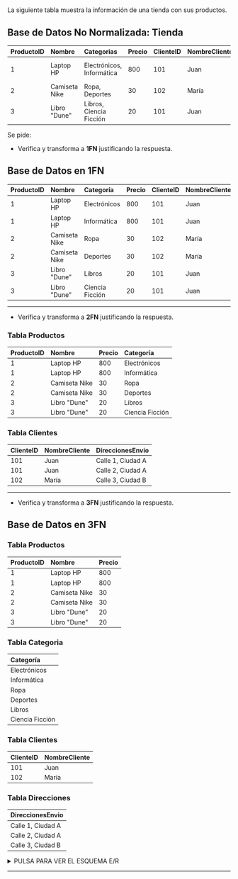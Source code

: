 <div align="justify">




# 

La siguiente tabla muestra la información de una tienda con sus productos.

## Base de Datos No Normalizada: Tienda

| ProductoID | Nombre          | Categorias                  | Precio | ClienteID | NombreCliente | DireccionesEnvio                    |
|------------|-----------------|-----------------------------|--------|-----------|---------------|-------------------------------------|
| 1          | Laptop HP       | Electrónicos, Informática   | 800    | 101       | Juan          | Calle 1, Ciudad A / Calle 2, Ciudad A |
| 2          | Camiseta Nike    | Ropa, Deportes              | 30     | 102       | María         | Calle 3, Ciudad B                    |
| 3          | Libro "Dune"     | Libros, Ciencia Ficción     | 20     | 101       | Juan          | Calle 1, Ciudad A                     |

Se pide:

- Verifica y transforma a __1FN__ justificando la respuesta.
## Base de Datos en 1FN

| ProductoID | Nombre         | Categoría                | Precio | ClienteID | NombreCliente | DireccionesEnvio            |
|------------|----------------|--------------------------|--------|-----------|---------------|-----------------------------|
| 1          | Laptop HP      | Electrónicos             | 800    | 101       | Juan          | Calle 1, Ciudad A           |
| 1          | Laptop HP      | Informática              | 800    | 101       | Juan          | Calle 2, Ciudad A           |
| 2          | Camiseta Nike  | Ropa                     | 30     | 102       | María         | Calle 3, Ciudad B           |
| 2          | Camiseta Nike  | Deportes                 | 30     | 102       | María         | Calle 3, Ciudad B           |
| 3          | Libro "Dune"   | Libros                   | 20     | 101       | Juan          | Calle 1, Ciudad A           |
| 3          | Libro "Dune"   | Ciencia Ficción          | 20     | 101       | Juan          | Calle 1, Ciudad A           |

---

- Verifica y transforma a __2FN__ justificando la respuesta.
### Tabla Productos

| ProductoID | Nombre         | Precio | Categoría                |
|------------|----------------|--------|--------------------------|
| 1          | Laptop HP      | 800    | Electrónicos             |
| 1          | Laptop HP      | 800    | Informática              |
| 2          | Camiseta Nike  | 30     | Ropa                     |
| 2          | Camiseta Nike  | 30     | Deportes                 |
| 3          | Libro "Dune"   | 20     | Libros                   |
| 3          | Libro "Dune"   | 20     | Ciencia Ficción          |

### Tabla Clientes

| ClienteID | NombreCliente | DireccionesEnvio            |
|-----------|---------------|-----------------------------|
| 101       | Juan          | Calle 1, Ciudad A           |
| 101       | Juan          | Calle 2, Ciudad A           |
| 102       | María         | Calle 3, Ciudad B           |

---


- Verifica y transforma a __3FN__ justificando la respuesta.

## Base de Datos en 3FN

### Tabla Productos

| ProductoID | Nombre         | Precio |
|------------|----------------|--------|
| 1          | Laptop HP      | 800    |
| 1          | Laptop HP      | 800    |
| 2          | Camiseta Nike  | 30     |
| 2          | Camiseta Nike  | 30     |
| 3          | Libro "Dune"   | 20     |
| 3          | Libro "Dune"   | 20     |

### Tabla Categoria

| Categoría                |
|--------------------------|
| Electrónicos             |
| Informática              |
| Ropa                     |
| Deportes                 |
| Libros                   |
| Ciencia Ficción          |


### Tabla Clientes

| ClienteID | NombreCliente |  
|-----------|---------------|  
| 101       | Juan          |  
| 102       | María         |  

### Tabla Direcciones

 DireccionesEnvio            |
|-----------------------------|
| Calle 1, Ciudad A           |
| Calle 2, Ciudad A           |
| Calle 3, Ciudad B           |


<details>
      <summary>PULSA PARA VER EL ESQUEMA E/R</summary>

     
  </br>
  <img src="img/Ejercicio.drawio.png">
  </br>

</details>

---

 </div>